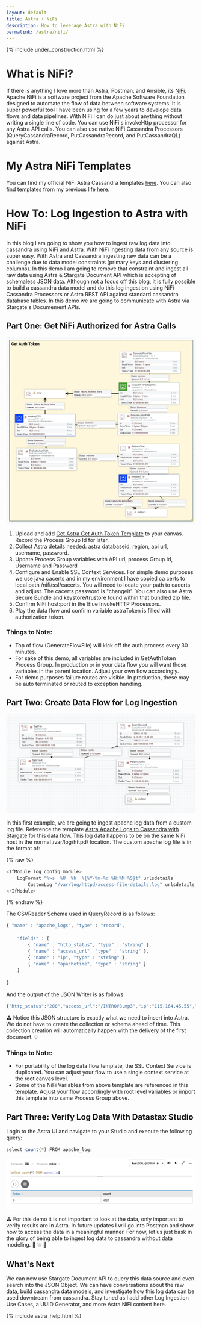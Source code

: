 ```yaml
---
layout: default
title: Astra + NiFi
description: How to leverage Astra with NiFi
permalink: /astra/nifi/
---
```


{% include under_construction.html %}

# What is NiFi?

If there is anything I love more than Astra, Postman, and Ansible, its [NiFi](http://nifi.apache.org/).  Apache NiFi is a software project from the Apache Software Foundation designed to automate the flow of data between software systems.  It is super powerful tool I have been using for a few years to develope data flows and data pipelines.  With NiFi I can do just about anything without writing a single line of code.   You can use NiFi's invokeHttp processor for any Astra API calls.  You can also use native NiFi Cassandra Processors (QueryCassandraRecord, PutCassandraRecord, and PutCassandraQL) against Astra.

# My Astra NiFi Templates

You can find my official NiFi Astra Cassandra templates [here](https://github.com/ds-steven-matison/NiFi-Templates).  You can also find templates from my previous life [here](https://github.com/steven-matison/NiFi-Templates).  

# How To: Log Ingestion to Astra with NiFi

In this blog I am going to show you how to ingest raw log data into cassandra using NiFi and Astra.   With NiFi ingesting data from any source is super easy.   With Astra and Cassandra ingesting raw data can be a challenge due to data model constraints (primary keys and clustering columns).  In this demo I am going to remove that constraint and ingest all raw data using Astra & Stargate Document API which is accepting of schemaless JSON data.   Although not a focus off this blog, it is fully possible to build a cassandra data model and do this log ingestion using NiFi Cassandra Processors or Astra REST API against standard cassandra database tables.  In this demo we are going to communicate with Astra via Stargate's Documement APIs.

## Part One:  Get NiFi Authorized for Astra Calls

![GetAuthToken](/assets/images/get-auth-token.png)

1.  Upload and add [Get Astra Get Auth Token Template](https://github.com/ds-steven-matison/NiFi-Templates/blob/main/Astra_GetAuthToken.xml) to your canvas.  Record the Process Group Id for later.  
2.  Collect Astra details needed: astra databaseid, region, api url, username, password.
3.  Update Process Group variables with API url, process Group Id, Username and Password
4.  Configure and Enable SSL Context Services.  For simple demo purposes we use java cacerts and in my environment I have copied ca certs to local path /nifi/ssl/cacerts.  You will need to locate your path to cacerts and adjust.  The cacerts password is "changeit".  You can also use Astra Secure Bundle and keystore/trustore found within that bundled zip file.
5.  Confirm NiFi host:port in the Blue InvokeHTTP Processors.
6.  Play the data flow and confirm variable astraToken is filled with authorization token.
	
### Things to Note:

*	Top of flow (GenerateFlowFile) will kick off the auth process every 30 minutes.
*	For sake of this demo, all variables are included in GetAuthToken Process Group.  In production or in your data flow you will want those variables in the parent location.  Adjust your own flow accordingly.
*	For demo purposes failure routes are visible.  In production, these may be auto terminated or routed to exception handling.  

## Part Two:  Create Data Flow for Log Ingestion

![ApacheLogFlow](/assets/images/apache_log_flow.png)

In this first example, we are going to ingest apache log data from a custom log file.  Reference the template [Astra Apache Logs to Cassandra with Stargate](https://github.com/ds-steven-matison/NiFi-Templates/blob/main/Astra_Apache_Logs_to_Cassandra_with_Stargate.xml) for this data flow. This log data happens to be on the same NiFi host in the normal /var/log/httpd/ location.   The custom apache log file is in the format of:

{% raw %}
```js
<IfModule log_config_module>
	LogFormat "%>s	%U	%h	%{%Y-%m-%d %H:%M:%S}t" urlsdetails
        CustomLog "/var/log/httpd/access-file-details.log" urlsdetails
</IfModule>
```
{% endraw %}

The CSVReader Schema used in QueryRecord is as follows:

```js
{ "name" : "apache_logs", "type" : "record", 
	
	"fields" : [ 
		{ "name" : "http_status", "type" : "string" }, 
		{ "name" : "access_url", "type" : "string" },
		{ "name" : "ip", "type" : "string" },
		{ "name" : "apachetime", "type" : "string" }
	]
      
}
```

And the output of the JSON Writer is as follows:

```js
{"http_status":"200","access_url":"/INTROV8.mp3","ip":"115.164.45.55","apachetime":"2021-01-26 14:16:58"}
```

:warning: Notice this JSON structure is exactly what we need to insert into Astra. We do not have to create the collection or schema ahead of time.  This collection creation will automatically happen with the delivery of the first document. :bulb:

### Things to Note:

*	For portability of the log data flow template, the SSL Context Service is duplicated.  You can adjust your flow to use a single context service at the root canvas level.
*	Some of the NiFi Variables from above template are referenced in this template.  Adjust your flow accordingly with root level variables or import this template into same Process Group above.


## Part Three: Verify Log Data With Datastax Studio

Login to the Astra UI and navigate to your Studio and execute the following query:

```js
select count(*) FROM apache_log;
```
![ApacheLogCount](/assets/images/apache_log_count.png)

:warning: For this demo it is not important to look at the data, only important to verify results are in Astra.  In future updates I will go into Postman and show how to access the data in a meaningful manner.  For now, let us just bask in the glory of being able to ingest log data to cassandra without data modeling. :muscle: :collision: :muscle: 

## What's Next

We can now use Stargate Document API to query this data source and even search into the JSON Object.  We can have conversations about the raw data, build cassandra data models, and investigate how this log data can be used downtream from cassandra.   Stay tuned as I add other Log Ingestion Use Cases, a UUID Generator, and more Astra NiFi content here.

{% include astra_help.html %}